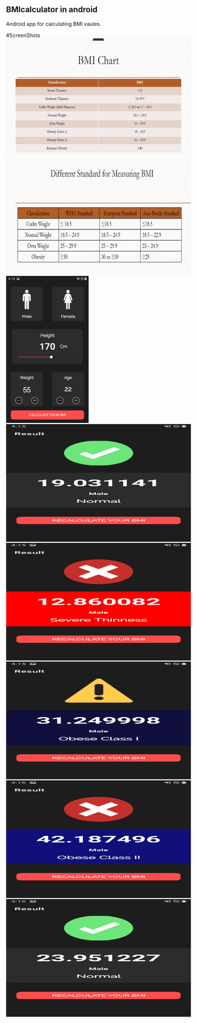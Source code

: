## BMIcalculator in android 
Android app for calculating BMI vaules.

#ScreenShots
<img src="Screenshots/1.PNG" width="640" height="320" > <img src="Screenshots/2.PNG" width="640" height="320">
<img src="Screenshots/3.jpg"  height="400">
<img src="Screenshots/4.jpg" width="640" height="320">
<img src="Screenshots/5.jpg" width="640" height="320">
<img src="Screenshots/6.jpg" width="640" height="320">
<img src="Screenshots/7.jpg" width="640" height="320">
<img src="Screenshots/8.jpg" width="640" height="320">
